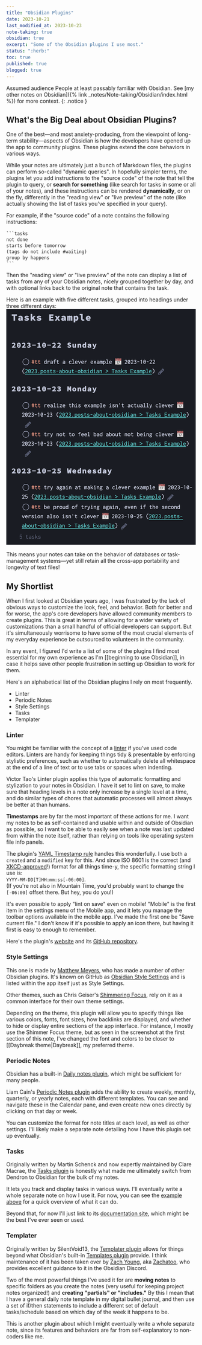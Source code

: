 ```yaml
---
title: "Obsidian Plugins"
date: 2023-10-21
last_modified_at: 2023-10-23
note-taking: true
obsidian: true
excerpt: "Some of the Obsidian plugins I use most."
status: ":herb:"
toc: true
published: true
blogged: true
---
```


<span class="audience">Assumed audience</span> People at least passably familiar with Obsidian. See [my other notes on Obsidian]({% link _notes/Note-taking/Obsidian/index.html %}) for more context.
{: .notice }

## What's the Big Deal about Obsidian Plugins?  

One of the best—and most anxiety-producing, from the viewpoint of long-term stability—aspects of Obsidian is how the developers have opened up the app to community plugins. These plugins extend the core behaviors in various ways.  

While your notes are ultimately just a bunch of Markdown files, the plugins can perform so-called "dynamic queries". In hopefully simpler terms, the plugins let you add instructions to the "source code" of the note that tell the plugin to query, or **search for something** (like search for tasks in some or all of your notes), and these instructions can be rendered **dynamically**, or on the fly, differently in the "reading view" or "live preview" of the note (like actually showing the list of tasks you've specified in your query).  

<span id="tasks-example">For example,</span> if the "source code" of a note contains the following instructions:  
`````
```tasks 
not done 
starts before tomorrow
(tags do not include #waiting)
group by happens
```
`````

Then the "reading view" or "live preview" of the note can display a list of tasks from any of your Obsidian notes, nicely grouped together by day, and with optional links back to the original note that contains the task. 

Here is an example with five different tasks, grouped into headings under three different days:  
![five example tasks, each about writing a set of clever task examples](./../../../assets/images/obsidian-tasks-clever-example.png)

This means your notes can take on the behavior of databases or task-management systems—yet still retain all the cross-app portability and longevity of text files!  

## My Shortlist  

When I first looked at Obsidian years ago, I was frustrated by the lack of obvious ways to customize the look, feel, and behavior. Both for better and for worse, the app's core developers have allowed community members to create plugins. This is great in terms of allowing for a wider variety of customizations than a small handful of official developers can support. But it's simultaneously worrisome to have some of the most crucial elements of my everyday experience be outsourced to volunteers in the community.  

In any event, I figured I'd write a list of some of the plugins I find most essential for my own experience as I'm [[beginning to use Obsidian]], in case it helps save other people frustration in setting up Obsidian to work for them.  

Here's an alphabetical list of the Obsidian plugins I rely on most frequently.  

- Linter  
- Periodic Notes  
- Style Settings  
- Tasks  
- Templater  

### Linter  

You might be familiar with the concept of a [linter](https://en.wikipedia.org/wiki/Lint_(software)) if you've used code editors. Linters are handy for keeping things tidy & presentable by enforcing stylistic preferences, such as whether to automatically delete all whitespace at the end of a line of text or to use tabs or spaces when indenting.  

Victor Tao's Linter plugin applies this type of automatic formatting and stylization to your notes in Obsidian. I have it set to lint on save, to make sure that heading levels in a note only increase by a single level at a time, and do similar types of chores that automatic processes will almost always be better at than humans.  

**Timestamps** are by far the most important of these actions for me. I want my notes to be as self-contained and usable within and outside of Obsidian as possible, so I want to be able to easily see when a note was last updated from within the note itself, rather than relying on tools like operating system file info panels.  

The plugin's [YAML Timestamp rule](https://platers.github.io/obsidian-linter/settings/yaml-rules/#yaml-timestamp) handles this wonderfully. I use both a `created` and a `modified` key for this. And since ISO 8601 is the correct (and [XKCD-approved](https://xkcd.com/1179/)!) format for all things time-y, the specific formatting string I use is: <br>
`YYYY-MM-DD[T]HH:mm:ss[-06:00]`. <br> (If you're not also in Mountain Time, you'd probably want to change the `[-06:00]` offset there. But hey, you do you!)  

It's even possible to apply "lint on save" even on mobile! "Mobile" is the first item in the settings menu of the Mobile app, and it lets you manage the toolbar options available in the mobile app. I've made the first one be "Save current file." I don't know if it's possible to apply an icon there, but having it first is easy to enough to remember.  

Here's the plugin's [website](https://platers.github.io/obsidian-linter/) and its [GitHub repository](https://github.com/platers/obsidian-linter).  

### Style Settings  

This one is made by [Matthew Meyers](https://matthewmeye.rs/), who has made a number of other Obsidian plugins. It's known on GitHub as [Obsidian Style Settings](https://github.com/mgmeyers/obsidian-style-settings) and is listed within the app itself just as Style Settings.  

Other themes, such as Chris Geiser's [Shimmering Focus](https://github.com/chrisgrieser/shimmering-focus/), rely on it as a common interface for their own theme settings.  

Depending on the theme, this plugin will allow you to specify things like various colors, fonts, font sizes, how backlinks are displayed, and whether to hide or display entire sections of the app interface. For instance, I mostly use the Shimmer Focus theme, but as seen in the screenshot at the first section of this note, I've changed the font and colors to be closer to [[Daybreak theme|Daybreak]], my preferred theme.   

### Periodic Notes  

Obsidian has a built-in [Daily notes plugin](https://help.obsidian.md/Plugins/Daily+notes), which might be sufficient for many people.  

Liam Cain's [Periodic Notes plugin](https://github.com/liamcain/obsidian-periodic-notes) adds the ability to create weekly, monthly, quarterly, or yearly notes, each with different templates. You can see and navigate these in the Calendar pane, and even create new ones directly by clicking on that day or week.  

You can customize the format for note titles at each level, as well as other settings. I'll likely make a separate note detailing how I have this plugin set up eventually.   

### Tasks  

Originally written by Martin Schenck and now expertly maintained by Clare Macrae, the [Tasks plugin](https://github.com/obsidian-tasks-group/obsidian-tasks) is honestly what made me ultimately switch from Dendron to Obsidian for the bulk of my notes.  

It lets you track and display tasks in various ways. I'll eventually write a whole separate note on how I use it. For now, you can see the [example above](#tasks-example) for a quick overview of what it can do.  

Beyond that, for now I'll just link to its [documentation site](https://publish.obsidian.md/tasks/Introduction), which might be the best I've ever seen or used.  

### Templater  

Originally written by SilentVoid13, the [Templater plugin](https://github.com/SilentVoid13/Templater) allows for things beyond what Obsidian's built-in [Templates plugin](https://help.obsidian.md/Plugins/Templates) provide. I think maintenance of it has been taken over by [Zach Young](https://zachyoung.dev/), aka [Zachatoo](https://github.com/Zachatoo), who provides excellent guidance to it in the Obsidian Discord.  

Two of the most powerful things I've used it for are **moving notes** to specific folders as you create the notes (very useful for keeping project notes organized!) and **creating "partials" or "includes."** By this I mean that I have a general daily note template in my digital bullet journal, and then use a set of if/then statements to include a different set of default tasks/schedule based on which day of the week it happens to be.  

This is another plugin about which I might eventually write a whole separate note, since its features and behaviors are far from self-explanatory to non-coders like me.  